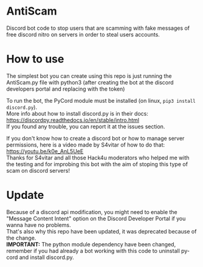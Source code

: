 # AntiScam
Discord bot code to stop users that are scamming with fake messages of free discord nitro on servers in order to steal users accounts.  

# How to use
The simplest bot you can create using this repo is just running the AntiScam.py file with python3 (after creating the bot at the discord developers portal and replacing <bot-token> with the token)

To run the bot, the PyCord module must be installed (on linux, `pip3 install discord.py`).  
More info about how to install discord.py is in their docs: https://discordpy.readthedocs.io/en/stable/intro.html  
If you found any trouble, you can report it at the issues section.  

If you don't know how to create a discord bot or how to manage server permissions, here is a video made by S4vitar of how to do that: https://youtu.be/k0e_AnL5UeE  
Thanks for S4vitar and all those Hack4u moderators who helped me with the testing and for improbing this bot with the aim of stoping this type of scam on discord servers!  

# Update
Because of a discord api modification, you might need to enable the "Message Content Intent" option on the Discord Developer Portal if you wanna have no problems.  
That's also why this repo have been updated, it was deprecated because of the change.  
**IMPORTANT:** The python module dependency have been changed, remember if you had already a bot working with this code to uninstall py-cord and install discord.py.   
